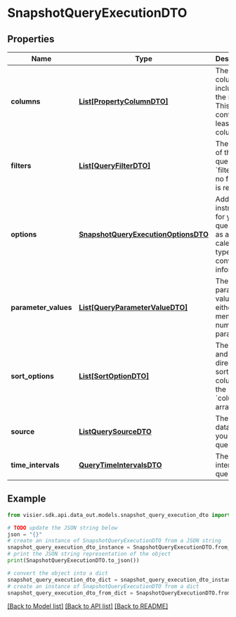 # SnapshotQueryExecutionDTO


## Properties

Name | Type | Description | Notes
------------ | ------------- | ------------- | -------------
**columns** | [**List[PropertyColumnDTO]**](PropertyColumnDTO.md) | The columns to include in the result. This must contain at least one column. | [optional] 
**filters** | [**List[QueryFilterDTO]**](QueryFilterDTO.md) | The filters of this query. Omit &#x60;filters&#x60; if no filtering is required. | [optional] 
**options** | [**SnapshotQueryExecutionOptionsDTO**](SnapshotQueryExecutionOptionsDTO.md) | Additional instructions for your query, such as a calendar type or conversion information. | [optional] 
**parameter_values** | [**List[QueryParameterValueDTO]**](QueryParameterValueDTO.md) | The parameter values for either member or numeric parameters. | [optional] 
**sort_options** | [**List[SortOptionDTO]**](SortOptionDTO.md) | The index and direction to sort a column in the &#x60;columns&#x60; array. | [optional] 
**source** | [**ListQuerySourceDTO**](ListQuerySourceDTO.md) | The source data that you want to query. | [optional] 
**time_intervals** | [**QueryTimeIntervalsDTO**](QueryTimeIntervalsDTO.md) | The time intervals to query. | [optional] 

## Example

```python
from visier.sdk.api.data_out.models.snapshot_query_execution_dto import SnapshotQueryExecutionDTO

# TODO update the JSON string below
json = "{}"
# create an instance of SnapshotQueryExecutionDTO from a JSON string
snapshot_query_execution_dto_instance = SnapshotQueryExecutionDTO.from_json(json)
# print the JSON string representation of the object
print(SnapshotQueryExecutionDTO.to_json())

# convert the object into a dict
snapshot_query_execution_dto_dict = snapshot_query_execution_dto_instance.to_dict()
# create an instance of SnapshotQueryExecutionDTO from a dict
snapshot_query_execution_dto_from_dict = SnapshotQueryExecutionDTO.from_dict(snapshot_query_execution_dto_dict)
```
[[Back to Model list]](../README.md#documentation-for-models) [[Back to API list]](../README.md#documentation-for-api-endpoints) [[Back to README]](../README.md)


